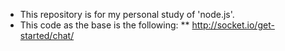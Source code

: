 * This repository is for my personal study of 'node.js'.
* This code as the base is the following:
** http://socket.io/get-started/chat/
